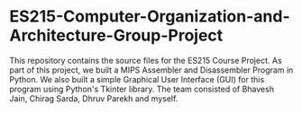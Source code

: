 # ES215-Computer-Organization-and-Architecture-Group-Project
This repository contains the source files for the ES215 Course Project. As part of this project, we built a MIPS Assembler and Disassembler Program in Python. We also built a simple Graphical User Interface (GUI) for this program using Python's Tkinter library. The team consisted of Bhavesh Jain, Chirag Sarda, Dhruv Parekh and myself.
